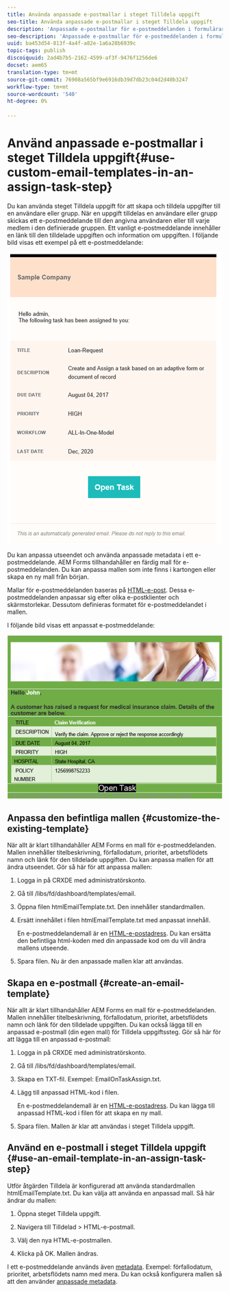 ```yaml
---
title: Använda anpassade e-postmallar i steget Tilldela uppgift
seo-title: Använda anpassade e-postmallar i steget Tilldela uppgift
description: 'Anpassade e-postmallar för e-postmeddelanden i formulärarbetsflödet '
seo-description: 'Anpassade e-postmallar för e-postmeddelanden i formulärarbetsflödet '
uuid: ba453d54-813f-4a4f-a82e-1a6a28b6939c
topic-tags: publish
discoiquuid: 2ad4b7b5-2162-4599-af3f-9476f1256de6
docset: aem65
translation-type: tm+mt
source-git-commit: 76908a565bf9e6916db39d7db23c04d2d40b3247
workflow-type: tm+mt
source-wordcount: '540'
ht-degree: 0%

---
```



# Använd anpassade e-postmallar i steget Tilldela uppgift{#use-custom-email-templates-in-an-assign-task-step}

Du kan använda steget Tilldela uppgift för att skapa och tilldela uppgifter till en användare eller grupp. När en uppgift tilldelas en användare eller grupp skickas ett e-postmeddelande till den angivna användaren eller till varje medlem i den definierade gruppen. Ett vanligt e-postmeddelande innehåller en länk till den tilldelade uppgiften och information om uppgiften. I följande bild visas ett exempel på ett e-postmeddelande:

![E-postavisering med mall utanför rutan](do-not-localize/default_email_template_new.png)

Du kan anpassa utseendet och använda anpassade metadata i ett e-postmeddelande. AEM Forms tillhandahåller en färdig mall för e-postmeddelanden. Du kan anpassa mallen som inte finns i kartongen eller skapa en ny mall från början.

Mallar för e-postmeddelanden baseras på [HTML-e-post](https://en.wikipedia.org/wiki/HTML_email). Dessa e-postmeddelanden anpassar sig efter olika e-postklienter och skärmstorlekar. Dessutom definieras formatet för e-postmeddelandet i mallen.

I följande bild visas ett anpassat e-postmeddelande:

![E-postmeddelande med anpassad mall](do-not-localize/customized-email.png)

## Anpassa den befintliga mallen {#customize-the-existing-template}

När allt är klart tillhandahåller AEM Forms en mall för e-postmeddelanden. Mallen innehåller titelbeskrivning, förfallodatum, prioritet, arbetsflödets namn och länk för den tilldelade uppgiften. Du kan anpassa mallen för att ändra utseendet. Gör så här för att anpassa mallen:

1. Logga in på CRXDE med administratörskonto.

1. Gå till /libs/fd/dashboard/templates/email.

1. Öppna filen htmlEmailTemplate.txt. Den innehåller standardmallen.

1. Ersätt innehållet i filen htmlEmailTemplate.txt med anpassat innehåll.

   En e-postmeddelandemall är en [HTML-e-postadress](https://en.wikipedia.org/wiki/HTML_email). Du kan ersätta den befintliga html-koden med din anpassade kod om du vill ändra mallens utseende.

1. Spara filen. Nu är den anpassade mallen klar att användas.

## Skapa en e-postmall {#create-an-email-template}

När allt är klart tillhandahåller AEM Forms en mall för e-postmeddelanden. Mallen innehåller titelbeskrivning, förfallodatum, prioritet, arbetsflödets namn och länk för den tilldelade uppgiften. Du kan också lägga till en anpassad e-postmall (din egen mall) för Tilldela uppgiftssteg. Gör så här för att lägga till en anpassad e-postmall:

1. Logga in på CRXDE med administratörskonto.

1. Gå till /libs/fd/dashboard/templates/email.

1. Skapa en TXT-fil. Exempel: EmailOnTaskAssign.txt.

1. Lägg till anpassad HTML-kod i filen.

   En e-postmeddelandemall är en [HTML-e-postadress](https://en.wikipedia.org/wiki/HTML_email). Du kan lägga till anpassad HTML-kod i filen för att skapa en ny mall.

1. Spara filen. Mallen är klar att användas i steget Tilldela uppgift.

## Använd en e-postmall i steget Tilldela uppgift {#use-an-email-template-in-an-assign-task-step}

Utför åtgärden Tilldela är konfigurerad att använda standardmallen htmlEmailTemplate.txt. Du kan välja att använda en anpassad mall. Så här ändrar du mallen:

1. Öppna steget Tilldela uppgift.

1. Navigera till Tilldelad > HTML-e-postmall.

1. Välj den nya HTML-e-postmallen.

1. Klicka på OK. Mallen ändras.

I ett e-postmeddelande används även [metadata](../../forms/using/use-metadata-in-email-notifications.md). Exempel: förfallodatum, prioritet, arbetsflödets namn med mera. Du kan också konfigurera mallen så att den använder [anpassade metadata](../../forms/using/use-metadata-in-email-notifications.md#using-custom-metadata-in-an-email-notification).
